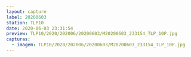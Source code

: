 ```yaml
---
layout: capture
label: 20200603
station: TLP10
date: 2020-06-03 23:31:54
preview: TLP10/2020/202006/20200603/M20200603_233154_TLP_10P.jpg
capturas:
  - imagem: TLP10/2020/202006/20200603/M20200603_233154_TLP_10P.jpg
---
```

